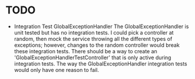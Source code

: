 # TODO

- Integration Test GlobalExceptionHandler
  The GlobalExceptionHandler is unit tested but has no integration tests. I could pick a controller at random, then mock
  the service throwing all the different types of exceptions; however, changes to the random controller would break
  these integration tests. There should be a way to create an 'GlobalExceptionHandlerTestController' that is only active
  during integration tests. The way the GlobalExceptionHandler integration tests would only have one reason to fail.
